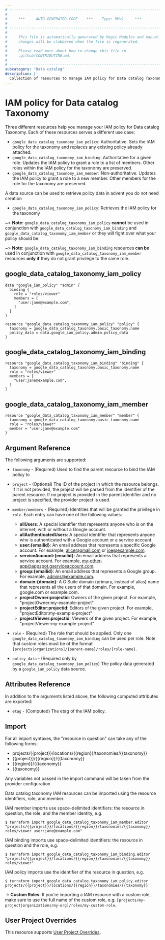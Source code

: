 ```yaml
---
# ----------------------------------------------------------------------------
#
#     ***     AUTO GENERATED CODE    ***    Type: MMv1     ***
#
# ----------------------------------------------------------------------------
#
#     This file is automatically generated by Magic Modules and manual
#     changes will be clobbered when the file is regenerated.
#
#     Please read more about how to change this file in
#     .github/CONTRIBUTING.md.
#
# ----------------------------------------------------------------------------
subcategory: "Data catalog"
description: |-
  Collection of resources to manage IAM policy for Data catalog Taxonomy
---
```


# IAM policy for Data catalog Taxonomy
Three different resources help you manage your IAM policy for Data catalog Taxonomy. Each of these resources serves a different use case:

* `google_data_catalog_taxonomy_iam_policy`: Authoritative. Sets the IAM policy for the taxonomy and replaces any existing policy already attached.
* `google_data_catalog_taxonomy_iam_binding`: Authoritative for a given role. Updates the IAM policy to grant a role to a list of members. Other roles within the IAM policy for the taxonomy are preserved.
* `google_data_catalog_taxonomy_iam_member`: Non-authoritative. Updates the IAM policy to grant a role to a new member. Other members for the role for the taxonomy are preserved.

A data source can be used to retrieve policy data in advent you do not need creation

* `google_data_catalog_taxonomy_iam_policy`: Retrieves the IAM policy for the taxonomy

~> **Note:** `google_data_catalog_taxonomy_iam_policy` **cannot** be used in conjunction with `google_data_catalog_taxonomy_iam_binding` and `google_data_catalog_taxonomy_iam_member` or they will fight over what your policy should be.

~> **Note:** `google_data_catalog_taxonomy_iam_binding` resources **can be** used in conjunction with `google_data_catalog_taxonomy_iam_member` resources **only if** they do not grant privilege to the same role.




## google\_data\_catalog\_taxonomy\_iam\_policy

```hcl
data "google_iam_policy" "admin" {
  binding {
    role = "roles/viewer"
    members = [
      "user:jane@example.com",
    ]
  }
}

resource "google_data_catalog_taxonomy_iam_policy" "policy" {
  taxonomy = google_data_catalog_taxonomy.basic_taxonomy.name
  policy_data = data.google_iam_policy.admin.policy_data
}
```

## google\_data\_catalog\_taxonomy\_iam\_binding

```hcl
resource "google_data_catalog_taxonomy_iam_binding" "binding" {
  taxonomy = google_data_catalog_taxonomy.basic_taxonomy.name
  role = "roles/viewer"
  members = [
    "user:jane@example.com",
  ]
}
```

## google\_data\_catalog\_taxonomy\_iam\_member

```hcl
resource "google_data_catalog_taxonomy_iam_member" "member" {
  taxonomy = google_data_catalog_taxonomy.basic_taxonomy.name
  role = "roles/viewer"
  member = "user:jane@example.com"
}
```


## Argument Reference

The following arguments are supported:

* `taxonomy` - (Required) Used to find the parent resource to bind the IAM policy to

* `project` - (Optional) The ID of the project in which the resource belongs.
    If it is not provided, the project will be parsed from the identifier of the parent resource. If no project is provided in the parent identifier and no project is specified, the provider project is used.

* `member/members` - (Required) Identities that will be granted the privilege in `role`.
  Each entry can have one of the following values:
  * **allUsers**: A special identifier that represents anyone who is on the internet; with or without a Google account.
  * **allAuthenticatedUsers**: A special identifier that represents anyone who is authenticated with a Google account or a service account.
  * **user:{emailid}**: An email address that represents a specific Google account. For example, alice@gmail.com or joe@example.com.
  * **serviceAccount:{emailid}**: An email address that represents a service account. For example, my-other-app@appspot.gserviceaccount.com.
  * **group:{emailid}**: An email address that represents a Google group. For example, admins@example.com.
  * **domain:{domain}**: A G Suite domain (primary, instead of alias) name that represents all the users of that domain. For example, google.com or example.com.
  * **projectOwner:projectid**: Owners of the given project. For example, "projectOwner:my-example-project"
  * **projectEditor:projectid**: Editors of the given project. For example, "projectEditor:my-example-project"
  * **projectViewer:projectid**: Viewers of the given project. For example, "projectViewer:my-example-project"

* `role` - (Required) The role that should be applied. Only one
    `google_data_catalog_taxonomy_iam_binding` can be used per role. Note that custom roles must be of the format
    `[projects|organizations]/{parent-name}/roles/{role-name}`.

* `policy_data` - (Required only by `google_data_catalog_taxonomy_iam_policy`) The policy data generated by
  a `google_iam_policy` data source.

## Attributes Reference

In addition to the arguments listed above, the following computed attributes are
exported:

* `etag` - (Computed) The etag of the IAM policy.

## Import

For all import syntaxes, the "resource in question" can take any of the following forms:

* projects/{{project}}/locations/{{region}}/taxonomies/{{taxonomy}}
* {{project}}/{{region}}/{{taxonomy}}
* {{region}}/{{taxonomy}}
* {{taxonomy}}

Any variables not passed in the import command will be taken from the provider configuration.

Data catalog taxonomy IAM resources can be imported using the resource identifiers, role, and member.

IAM member imports use space-delimited identifiers: the resource in question, the role, and the member identity, e.g.
```
$ terraform import google_data_catalog_taxonomy_iam_member.editor "projects/{{project}}/locations/{{region}}/taxonomies/{{taxonomy}} roles/viewer user:jane@example.com"
```

IAM binding imports use space-delimited identifiers: the resource in question and the role, e.g.
```
$ terraform import google_data_catalog_taxonomy_iam_binding.editor "projects/{{project}}/locations/{{region}}/taxonomies/{{taxonomy}} roles/viewer"
```

IAM policy imports use the identifier of the resource in question, e.g.
```
$ terraform import google_data_catalog_taxonomy_iam_policy.editor projects/{{project}}/locations/{{region}}/taxonomies/{{taxonomy}}
```

-> **Custom Roles**: If you're importing a IAM resource with a custom role, make sure to use the
 full name of the custom role, e.g. `[projects/my-project|organizations/my-org]/roles/my-custom-role`.

## User Project Overrides

This resource supports [User Project Overrides](https://registry.terraform.io/providers/hashicorp/google/latest/docs/guides/provider_reference#user_project_override).
